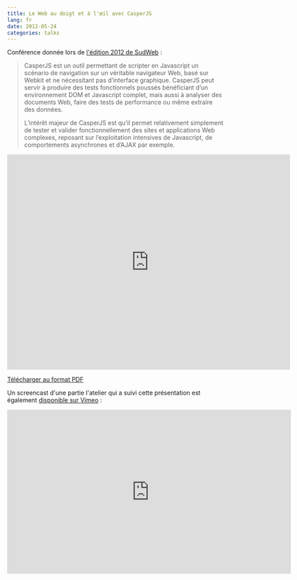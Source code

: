 ```yaml
---
title: Le Web au doigt et à l'œil avec CasperJS
lang: fr
date: 2012-05-24
categories: talks
---
```


Conférence donnée lors de [l'édition 2012 de SudWeb](http://sudweb.fr/2012/talk/le-web-au-doigt-et-a-loeil-avec-casperjs/)&nbsp;:

> CasperJS est un outil permettant de scripter en Javascript un scénario de navigation sur un véritable navigateur Web, basé sur Webkit et ne nécessitant pas d’interface graphique. CasperJS peut servir à produire des tests fonctionnels poussés bénéficiant d’un environnement DOM et Javascript complet, mais aussi à analyser des documents Web, faire des tests de performance ou même extraire des données.
>
> L’intérêt majeur de CasperJS est qu’il permet relativement simplement de tester et valider fonctionnellement des sites et applications Web complexes, reposant sur l’exploitation intensives de Javascript, de comportements asynchrones et d’AJAX par exemple.

<iframe src="http://player.vimeo.com/video/49221062" width="658" height="500"
    frameborder="0" webkitAllowFullScreen mozallowfullscreen allowFullScreen></iframe>

<script async class="speakerdeck-embed"
    data-id="4fc49ec24465dc001f008cb2"
    data-ratio="1.3333333333333333"
    src="//speakerdeck.com/assets/embed.js">
    <p>
        <a href="https://speakerdeck.com/u/n1k0/p/le-web-au-doigt-et-a-loeil-avec-casperjs">Lien direct vers la présentation</a>
    </p>
</script>

<p>
    <a href="https://speakerd.s3.amazonaws.com/presentations/4fc49ec24465dc001f008cb2/prez_casperjs.pdf">Télécharger au format PDF</a>
</p>

Un screencast d'une partie l'atelier qui a suivi cette présentation est également [disponible sur Vimeo](http://vimeo.com/album/1951235/video/42881484)&nbsp;:

<iframe src="http://player.vimeo.com/video/42881484"
    width="660" height="381"
    frameborder="0"
    webkitAllowFullScreen
    mozallowfullscreen
    allowFullScreen></iframe>
